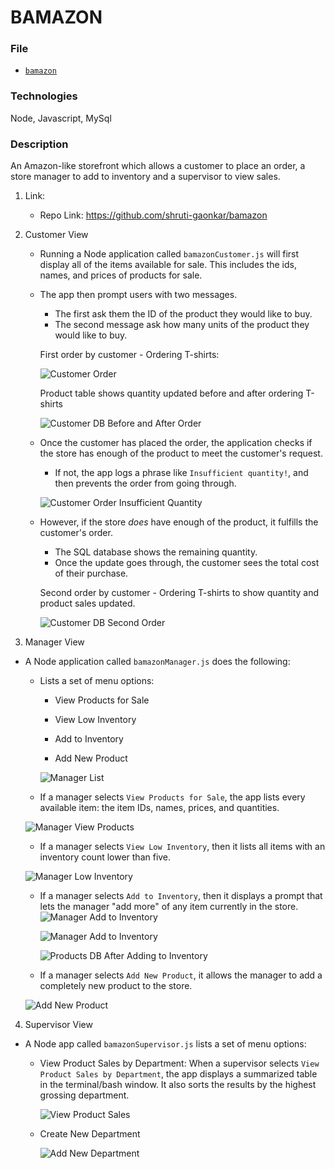 # BAMAZON

### File

* [`bamazon`](bamazon/blob/master/index.js)

### Technologies
Node, Javascript, MySql

### Description
An Amazon-like storefront which allows a customer to place an order, a store manager to add to inventory and a supervisor to view sales.

1. Link: 
    * Repo Link: https://github.com/shruti-gaonkar/bamazon

2. Customer View

    * Running a Node application called `bamazonCustomer.js` will first display all of the items available for sale. This includes the ids, names, and prices of products for sale.

    * The app then prompt users with two messages.

        * The first ask them the ID of the product they would like to buy.
        * The second message ask how many units of the product they would like to buy.

        First order by customer - Ordering T-shirts: 

        ![Customer Order](assets/screenshots/bamazonCustomerOrder.png)

        Product table shows quantity updated before and after ordering T-shirts

        ![Customer DB Before and After Order](assets/screenshots/bamazonCustomerBeforeAfterOrder.png) 


    * Once the customer has placed the order, the application checks if the store has enough of the product to meet the customer's request.

        * If not, the app logs a phrase like `Insufficient quantity!`, and then prevents the order from going through.

        ![Customer Order Insufficient Quantity](assets/screenshots/bamazonCustomerInsufficientQuantity.png)    

    * However, if the store _does_ have enough of the product, it fulfills the customer's order.
        * The SQL database shows the remaining quantity.
        * Once the update goes through, the customer sees the total cost of their purchase.    

        Second order by customer - Ordering T-shirts to show quantity and product sales updated.
        
        ![Customer DB Second Order](assets/screenshots/bamazonCustomerOrder2.png) 

3. Manager View

* A Node application called `bamazonManager.js` does the following:

  * Lists a set of menu options:

    * View Products for Sale
    
    * View Low Inventory
    
    * Add to Inventory
    
    * Add New Product

    ![Manager List](assets/screenshots/bamazonManagerList.png)   

  * If a manager selects `View Products for Sale`, the app lists every available item: the item IDs, names, prices, and quantities.

  ![Manager View Products](assets/screenshots/bamazonManagerViewProducts.png)

  * If a manager selects `View Low Inventory`, then it lists all items with an inventory count lower than five.

  ![Manager Low Inventory](assets/screenshots/bamazonManagerViewLowInventory.png)


  * If a manager selects `Add to Inventory`, then it displays a prompt that lets the manager "add more" of any item currently in the store.
    ![Manager Add to Inventory](assets/screenshots/bamazonManagerInventoryAdd.png)

    ![Manager Add to Inventory](assets/screenshots/bamazonManagerInventoryAdd-1.png)

    ![Products DB After Adding to Inventory](assets/screenshots/bamazonManagerInventoryAdd-2.png)


  * If a manager selects `Add New Product`, it allows the manager to add a completely new product to the store.

  ![Add New Product](assets/screenshots/bamazonManagerProductAdd.png)

4. Supervisor View

* A Node app called `bamazonSupervisor.js` lists a set of menu options:

    * View Product Sales by Department: When a supervisor selects `View Product Sales by Department`, the app displays a summarized table in the terminal/bash window. It also sorts the results by the highest grossing department. 

        ![View Product Sales](assets/screenshots/bamazonSupervisorViewSales.png)
    
    * Create New Department

        ![Add New Department](assets/screenshots/bamazonSupervisorAddDept.png)
